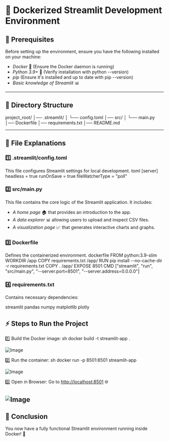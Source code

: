 # 🐳 Dockerized Streamlit Development Environment

## 🚀 Prerequisites
Before setting up the environment, ensure you have the following installed on your machine:

- *Docker* 🐳 (Ensure the Docker daemon is running)
- *Python 3.9+* 🐍 (Verify installation with python --version)
- *pip* (Ensure it's installed and up to date with pip --version)
- *Basic knowledge of Streamlit* 📊

---

## 📂 Directory Structure

project_root/
│── .streamlit/
│   └── config.toml
│── src/
│   └── main.py
│── Dockerfile
│── requirements.txt
│── README.md


---

## 📜 File Explanations

### 1️⃣ .streamlit/config.toml
This file configures Streamlit settings for local development.
toml
[server]
headless = true
runOnSave = true
fileWatcherType = "poll"


### 2️⃣ src/main.py
This file contains the core logic of the Streamlit application. It includes:
- *A home page* 🏠 that provides an introduction to the app.
- *A data explorer* 📊 allowing users to upload and inspect CSV files.
- *A visualization page* 📈 that generates interactive charts and graphs.

### 3️⃣ Dockerfile
Defines the containerized environment.
dockerfile
FROM python:3.9-slim
WORKDIR /app
COPY requirements.txt /app/
RUN pip install --no-cache-dir -r requirements.txt
COPY . /app/
EXPOSE 8501
CMD ["streamlit", "run", "src/main.py", "--server.port=8501", "--server.address=0.0.0.0"]


### 4️⃣ requirements.txt
Contains necessary dependencies:

streamlit
pandas
numpy
matplotlib
plotly


## ⚡ Steps to Run the Project

1️⃣ Build the Docker image:
sh
docker build -t streamlit-app .

![Image](https://github.com/user-attachments/assets/a6e52a0d-8bec-4497-b915-aa9fbdb1510d)

2️⃣ Run the container:
sh
docker run -p 8501:8501 streamlit-app

![Image](https://github.com/user-attachments/assets/3dddbb43-133b-480c-b104-4ff58e9b2371)

3️⃣ Open in Browser: Go to [http://localhost:8501](http://localhost:8501) 🌐

![Image](https://github.com/user-attachments/assets/181ca676-06af-4197-b28e-36a8c69061b3) 
---

## 🎯 Conclusion
You now have a fully functional Streamlit environment running inside Docker! 🚀
